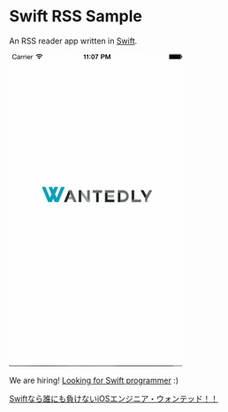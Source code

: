 
Swift RSS Sample
================

An RSS reader app written in [Swift](https://developer.apple.com/swift/).

![Movie](movie.gif)





We are hiring! [Looking for Swift programmer](https://www.wantedly.com/projects/7755) :)

[Swiftなら誰にも負けないiOSエンジニア・ウォンテッド！！](https://www.wantedly.com/projects/7755)




